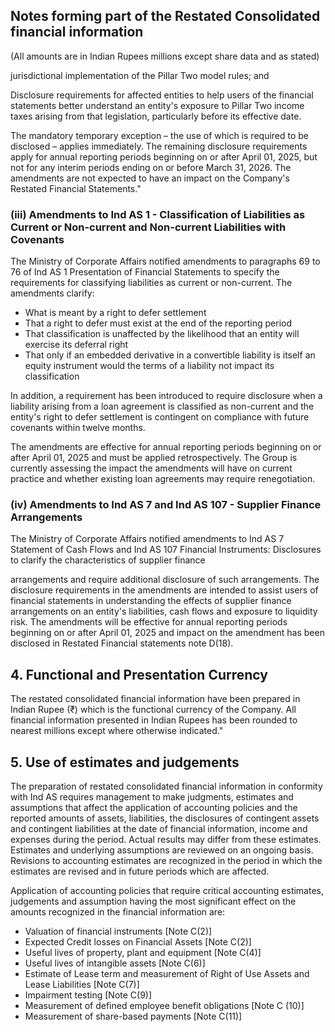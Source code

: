 ## Notes forming part of the Restated Consolidated financial information

(All amounts are in Indian Rupees millions except share data and as stated)

jurisdictional implementation of the Pillar Two model rules; and

Disclosure requirements for affected entities to help users of the financial statements better understand an entity's exposure to Pillar Two income taxes arising from that legislation, particularly before its effective date.

The mandatory temporary exception – the use of which is required to be disclosed – applies immediately. The remaining disclosure requirements apply for annual reporting periods beginning on or after April 01, 2025, but not for any interim periods ending on or before March 31, 2026. The amendments are not expected to have an impact on the Company's Restated Financial Statements."

### (iii) Amendments to Ind AS 1 - Classification of Liabilities as Current or Non-current and Non-current Liabilities with Covenants

The Ministry of Corporate Affairs notified amendments to paragraphs 69 to 76 of Ind AS 1 Presentation of Financial Statements to specify the requirements for classifying liabilities as current or non-current. The amendments clarify:

* What is meant by a right to defer settlement
* That a right to defer must exist at the end of the reporting period
* That classification is unaffected by the likelihood that an entity will exercise its deferral right
* That only if an embedded derivative in a convertible liability is itself an equity instrument would the terms of a liability not impact its classification

In addition, a requirement has been introduced to require disclosure when a liability arising from a loan agreement is classified as non-current and the entity's right to defer settlement is contingent on compliance with future covenants within twelve months.

The amendments are effective for annual reporting periods beginning on or after April 01, 2025 and must be applied retrospectively. The Group is currently assessing the impact the amendments will have on current practice and whether existing loan agreements may require renegotiation.

### (iv) Amendments to Ind AS 7 and Ind AS 107 - Supplier Finance Arrangements

The Ministry of Corporate Affairs notified amendments to Ind AS 7 Statement of Cash Flows and Ind AS 107 Financial Instruments: Disclosures to clarify the characteristics of supplier finance

arrangements and require additional disclosure of such arrangements. The disclosure requirements in the amendments are intended to assist users of financial statements in understanding the effects of supplier finance arrangements on an entity's liabilities, cash flows and exposure to liquidity risk. The amendments will be effective for annual reporting periods beginning on or after April 01, 2025 and impact on the amendment has been disclosed in Restated Financial statements note D(18).

## 4. Functional and Presentation Currency

The restated consolidated financial information have been prepared in Indian Rupee (₹) which is the functional currency of the Company. All financial information presented in Indian Rupees has been rounded to nearest millions except where otherwise indicated."

## 5. Use of estimates and judgements

The preparation of restated consolidated financial information in conformity with Ind AS requires management to make judgments, estimates and assumptions that affect the application of accounting policies and the reported amounts of assets, liabilities, the disclosures of contingent assets and contingent liabilities at the date of financial information, income and expenses during the period. Actual results may differ from these estimates. Estimates and underlying assumptions are reviewed on an ongoing basis. Revisions to accounting estimates are recognized in the period in which the estimates are revised and in future periods which are affected.

Application of accounting policies that require critical accounting estimates, judgements and assumption having the most significant effect on the amounts recognized in the financial information are:

* Valuation of financial instruments [Note C(2)]
* Expected Credit losses on Financial Assets [Note C(2)]
* Useful lives of property, plant and equipment [Note C(4)]
* Useful lives of intangible assets [Note C(6)]
* Estimate of Lease term and measurement of Right of Use Assets and Lease Liabilities [Note C(7)]
* Impairment testing [Note C(9)]
* Measurement of defined employee benefit obligations [Note C (10)]
* Measurement of share-based payments [Note C(11)]